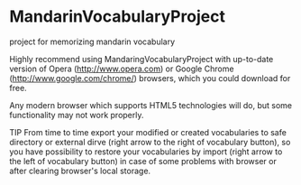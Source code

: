 # MandarinVocabularyProject
project for memorizing mandarin vocabulary

Highly recommend using MandaringVocabularyProject with up-to-date version of 
Opera (http://www.opera.com) 
or 
Google Chrome (http://www.google.com/chrome/) 
browsers, which you could  download for free.

Any modern browser which supports HTML5 technologies will do, but some functionality may not work properly.

TIP
From time to time export your modified or created vocabularies to safe directory or external dirve (right arrow to the right of vocabulary button), so you have possibility to restore your vocabularies by import (right arrow to the left of vocabulary button) in case of some problems with browser or after clearing browser's local storage.
